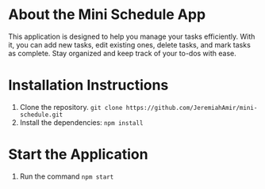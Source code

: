 # About the Mini Schedule App

This application is designed to help you manage your tasks efficiently. With it, you can add new tasks, edit existing ones, delete tasks, and mark tasks as complete. Stay organized and keep track of your to-dos with ease.

# Installation Instructions

1. Clone the repository. `git clone https://github.com/JeremiahAmir/mini-schedule.git`
2. Install the dependencies: `npm install`

# Start the Application

1. Run the command `npm start`